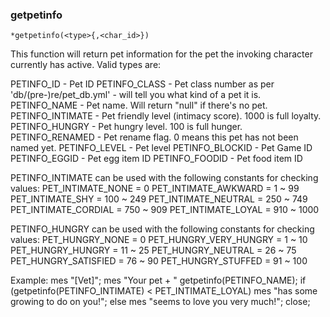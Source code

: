 ### getpetinfo
```
*getpetinfo(<type>{,<char_id>})
```

This function will return pet information for the pet the invoking character
currently has active. Valid types are:

 PETINFO_ID - Pet ID
 PETINFO_CLASS - Pet class number as per 'db/(pre-)re/pet_db.yml' - will tell you what kind of a pet it is.
 PETINFO_NAME - Pet name. Will return "null" if there's no pet.
 PETINFO_INTIMATE - Pet friendly level (intimacy score). 1000 is full loyalty.
 PETINFO_HUNGRY - Pet hungry level. 100 is full hunger.
 PETINFO_RENAMED - Pet rename flag. 0 means this pet has not been named yet.
 PETINFO_LEVEL - Pet level
 PETINFO_BLOCKID - Pet Game ID
 PETINFO_EGGID - Pet egg item ID
 PETINFO_FOODID - Pet food item ID

PETINFO_INTIMATE can be used with the following constants for checking values:
 PET_INTIMATE_NONE = 0
 PET_INTIMATE_AWKWARD = 1 ~ 99
 PET_INTIMATE_SHY = 100 ~ 249
 PET_INTIMATE_NEUTRAL = 250 ~ 749
 PET_INTIMATE_CORDIAL = 750 ~ 909
 PET_INTIMATE_LOYAL = 910 ~ 1000

PETINFO_HUNGRY can be used with the following constants for checking values:
 PET_HUNGRY_NONE = 0
 PET_HUNGRY_VERY_HUNGRY = 1 ~ 10
 PET_HUNGRY_HUNGRY = 11 ~ 25
 PET_HUNGRY_NEUTRAL = 26 ~ 75
 PET_HUNGRY_SATISFIED = 76 ~ 90
 PET_HUNGRY_STUFFED = 91 ~ 100

Example:
	mes "[Vet]";
	mes "Your pet + " getpetinfo(PETINFO_NAME);
	if (getpetinfo(PETINFO_INTIMATE) < PET_INTIMATE_LOYAL)
		mes "has some growing to do on you!";
	else
		mes "seems to love you very much!";
	close;
